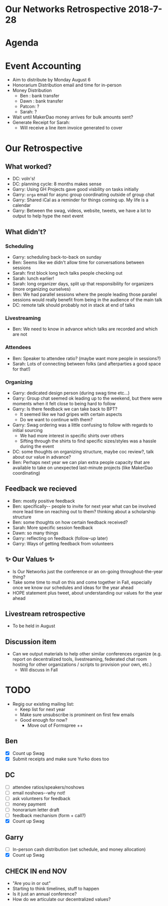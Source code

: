 # Our Networks Retrospective 2018-7-28

# Agenda

# Event Accounting

- Aim to distribute by Monday August 6
- Honorarium Distribution email and time for in-person
- Money Distribution
    - Ben : bank transfer
    - Dawn : bank transfer
    - Patcon: ?
    - Sarah: ?
- Wait until MakerDao money arrives for bulk amounts sent?
- Generate Receipt for Sarah:
    - Will receive a line item invoice generated to cover

# Our Retrospective

## What worked?

- DC: voln's!
- DC: planning cycle: 8 months makes sense
- Garry: Using GH Projects gave good visbility on tasks initially
- Garry: `orga` email for async group coordinating outside of group chat
- Garry: Shared iCal as a reminder for things coming up. My life is a calendar
- Garry: Between the swag, videos, website, tweets, we have a lot to output to help hype the next event

## What didn't?

### Scheduling

- Garry: scheduling back-to-back on sunday
- Ben: Seems like we didn't allow time for conversations between sessions
- Sarah: first block long tech talks people checking out
- Sarah: lunch earlier!
- Sarah: long organizer days, split up that responsibility for organizers (more organizing ourselves)
- Ben: We had parallel sessions where the people leading those parallel sessions would really benefit from being in the audience of the main talk
- DC: remote talk should probably not in stack at end of talks

### Livestreaming

- Ben: We need to know in advance which talks are recorded and which are not

### Attendees

- Ben: Speaker to attendee ratio? (maybe want more people in sessions?)
- Sarah: Lots of connecting between folks (and afterparties a good space for that!)

### Organizing

- Garry: dedicated design person (during swag time etc...)
- Garry: Group chat seemed ok leading up to the weekend, but there were moments when it felt close to being hard to follow
- Garry: Is there feedback we can take back to BPT?
    - It seemed like we had gripes with certain aspects
    - Do we want to continue with them?
- Garry: Swag ordering was a little confusing to follow with regards to initial sourcing
    - We had more interest in specific shirts over others
    - Sifting through the shirts to find specific sizes/styles was a hassle during the event
- DC: some thoughts on organizing structure, maybe coc review?, talk about our value in advance?
- Ben: Perhaps next year we can plan extra people capacity that are available to take on unexpected last-minute projects (like MakerDao coordinating)

## Feedback we recieved

- Ben: mostly positive feedback
- Ben: specifically-- people to invite for next year what can be involved more lead time on reaching out to them? thinking about a scholarship structure
- Ben: some thoughts on how certain feedback received?
- Sarah: More specific session feedback
- Dawn: so many things 
- Garry: reflecting on feedback (follow-up later)
- Garry: Ways of getting feedback from volunteers

## ✨ Our Values ✨

- Is Our Networks just the conference or an on-going throughout-the-year thing?
- Take some time to mull on this and come together in Fall, especially once we know our schedules and ideas for the year ahead
- HOPE statement plus tweet, about understanding our values for the year ahead

## Livestream retrospective

- To be held in August

## Discussion item
- Can we output materials to help other similar conferences organize (e.g. report on decentralized tools, livestreaming, federated chat room hosting for other organizations / scripts to provision your own, etc.)
    - Will discuss in Fall

# TODO

- Regig our existing mailing list:
    - Keep list for next year
    - Make sure unsubscribe is prominent on first few emails
    - Good enough for now?
        - Move out of Formspree ++

## Ben

- [x] Count up Swag
- [x] Submit receipts and make sure Yurko does too

## DC

- [ ] attendee ratios/speakers/noshows
- [ ] email noshows--why not!
- [ ] ask volunteers for feedback
- [ ] money payment
- [ ] honorarium letter draft
- [ ] feedback mechanism (form + call?)
- [x] Count up Swag

## Garry

- [ ] In-person cash distribution (set schedule, and money allocation)
- [x] Count up Swag

## CHECK IN end NOV

- "Are you in or out"
- Starting to think timelines, stuff to happen
- Is it just an annual conference?
- How do we articulate our decentralized values? 